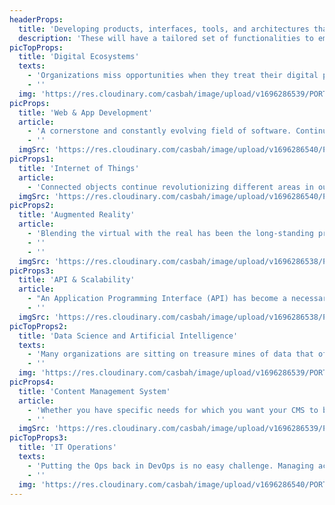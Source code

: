 ```yaml
---
headerProps:
  title: 'Developing products, interfaces, tools, and architectures that facilitate the organization in achieving its mission and connecting with its audiences.'
  description: 'These will have a tailored set of functionalities to empower both users and the organization itself, ensuring they find the perfect solution for their informational, promotional, or practical requirements.'
picTopProps:
  title: 'Digital Ecosystems'
  texts:
    - 'Organizations miss opportunities when they treat their digital presence as static and unrelated to the rest of what the digital world has to offer. By making way for an evolving and open company, entities can benefit from what the internet has the best to offer, whether it is by interconnecting their very own tools, or by making use of several connectable technologies that can push their digital presence forward.'
    - ''
  img: 'https://res.cloudinary.com/casbah/image/upload/v1696286539/PORTFOLIO/Expertise/Digital_Ecosystems_cmam3u.png'
picProps:
  title: 'Web & App Development'
  article:
    - 'A cornerstone and constantly evolving field of software. Continuous advancement in programming languages and frameworks opens the way to more innovative and performing digital experiences. This enables organizations to redefine their digital presence and explore a wider range of technological possibilities.'
    - ''
  imgSrc: 'https://res.cloudinary.com/casbah/image/upload/v1696286540/PORTFOLIO/Expertise/Web_App_Development_bd2u6c.png'
picProps1:
  title: 'Internet of Things'
  article:
    - 'Connected objects continue revolutionizing different areas in our lives, from homes to territories. Whatever wasn’t connected in the past can now become “smart”, capable of communicating information and often receiving commands. With sensors and batteries that can last for years, new ways of collecting and acting on data are being invented every day.'
  imgSrc: 'https://res.cloudinary.com/casbah/image/upload/v1696286540/PORTFOLIO/Expertise/Internet_of_Things_gj7dlr.png'
picProps2:
  title: 'Augmented Reality'
  article:
    - 'Blending the virtual with the real has been the long-standing promise of augmented reality technologies. This vision has finally become a reality, with the development of smartphone cameras that can now detect and measure objects in three dimensions, as well as the introduction of new headsets. This transformative technology has the potential to start a revolution in human interaction within the new blended spaces they’ll inhabit.'
    - ''
    - ''
  imgSrc: 'https://res.cloudinary.com/casbah/image/upload/v1696286538/PORTFOLIO/Expertise/Augmented_Reality_kffibl.png'
picProps3:
  title: 'API & Scalability'
  article:
    - "An Application Programming Interface (API) has become a necessary component in organizations' digital agility, enhancing the flexibility and adaptability of their data for various use cases. Remarkable scalability often accompanies an excellent API, which is why your architecture should be capable of effortlessly handling any number of requests, ranging from 0 to 1, 10, or even 100 million."
    - ''
  imgSrc: 'https://res.cloudinary.com/casbah/image/upload/v1696286538/PORTFOLIO/Expertise/API_Scalability_ze4hcr.png'
picTopProps2:
  title: 'Data Science and Artificial Intelligence'
  texts:
    - 'Many organizations are sitting on treasure mines of data that often go unused or, worse, remain un-digitized. Creating a data strategy is no longer optional in competitive territories and markets. Its use extends beyond merely collecting data; it also involves harnessing the power of Artificial Intelligence to comprehend future trends and tackle upcoming challenges.'
    - ''
  img: 'https://res.cloudinary.com/casbah/image/upload/v1696286539/PORTFOLIO/Expertise/Data_Science_and_Artificial_Intelligence_rcvjcr.png'
picProps4:
  title: 'Content Management System'
  article:
    - 'Whether you have specific needs for which you want your CMS to be custom-made or a headless CMS adapted to suit your workflow, managing your content should not be painful. A bonus is connecting your CMS to an API and making the creation, editing, and management of your content cross-channels as easy as publishing it.'
    - ''
  imgSrc: 'https://res.cloudinary.com/casbah/image/upload/v1696286539/PORTFOLIO/Expertise/Content_Management_System_xagi2q.png'
picTopProps3:
  title: 'IT Operations'
  texts:
    - 'Putting the Ops back in DevOps is no easy challenge. Managing access levels, ensuring data security, using appropriate infrastructures to handle the workload, and ensuring optimal performance. Rigorous processes should be in place to ensure well-planned and easily scalable resources, avoiding excessive allocation solely for the sake of safety.'
    - ''
  img: 'https://res.cloudinary.com/casbah/image/upload/v1696286540/PORTFOLIO/Expertise/IT_Operations_ypmajm.png'
---
```

